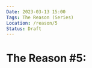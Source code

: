 ```yaml
---
Date: 2023-03-13 15:00
Tags: The Reason (Series)
Location: /reason/5
Status: Draft
---
```


# The Reason #5: